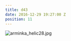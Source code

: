 ```yaml
---
title: d43
date: 2016-12-29 19:27:00 Z
position: 11
---
```


![arminka_helic28.jpg](/uploads/arminka_helic28.jpg)